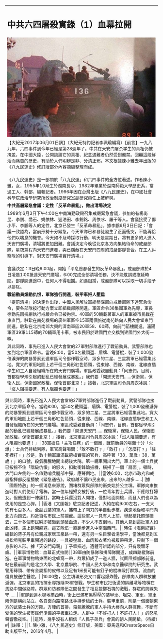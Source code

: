  ||
 |:-|
 |<H1>中共六四屠殺實錄（1）血幕拉開</H1>|
 |<img src="Picture1-600x400.jpg" width="880">|
 |【大紀元2017年06月01日訊】（大紀元特約記者李珮瑜編寫）【前言】一九八九年，六四事件到今年已經是第28週年了。中共在天安门屠杀学生的真相仍被掩盖，在中國大陸，公開談論它的真相、紀念遇難者仍然受到嚴禁。回顧這段鮮活而痛苦的歷史，有助於人們明辨是非、分清正邪。本文根據陳小雅去年出版的《八九民運史》修訂版部分內容摘編整理而成。<br><br>|
 |《八九民運史》是一部關於「八九民運」和六四事件的全方位著述。作者陳小雅，女，1955年10月生於湖南長沙，1982年畢業於湖南師範大學歷史系，當過工人、幹部、編輯記者。1996年因在台灣出版《八九民運史》，在中國社會科學院政治學研究所政治制度研究室副研究員任上被解聘。|
 |<b>中共高層緊急會議：定性「反革命暴亂」，做出清場決定</b><br>|
 | 1989年6月3日下午4:00在中南海勤政殿召集戒嚴緊急會議，參加的有楊尚昆、李鵬、喬石、姚依林、遲浩田、李錫銘、周依冰、羅干等人。會議接受了鄧小平、李鵬等人的定性，北京已發生「反革命暴亂」。據李鵬6月3日日記：「會議一致認為，當前形勢十分緊急，今天軍隊已和暴徒發生了正面衝突，不能再給他們以喘息的機會。今天如不及時採取行動，明天是星期日，將有更多的人進入天安門廣場，清場將更加困難。會議決定今晚從北京各方向集結待命的戒嚴部隊，星夜兼程向天安門進發，與已隱蔽在天安門四周的戒嚴部隊會合。在工人糾察隊的引導下，對天安門廣場實行清場。」<br><br>|
 |會議決定：3日晚9:00起，開始「平息首都發生的反革命暴亂」。戒嚴部隊於4日凌晨1:00抵達天安門廣場，6:00完成全部清場任務，決不能耽誤或拖延時間。部隊開進途中，任何人不得阻攔。如遇阻攔，戒嚴部隊可以採取一切手段予以排除。|
 |<b>戰前動員煽動仇恨，軍隊強行開進，裝甲車把人壓扁</b>|
 |「提前清場」的決定作出後，中國人民解放軍總參謀部向戒嚴部隊下達緊急命令，要各部隊按行動方案立即組織部隊開進。軍區命令38集團軍為先導，軍長徐勤先因抗拒執行戒嚴命令已被拘禁。40軍的50輛載著軍人的軍車被市民截在東直門。駐紮在南苑機場的廣州軍區空15軍兩個旅從南苑路向人民大會堂東門開進。駐紮在北京南郊大興的濟南軍區20軍58、60師，向前門箭樓開進。瀋陽軍區39軍115師的70輛軍用卡車，被市民阻於建國門立交橋到建國門外大街一線。|
 |與此同時，事先已進入人民大會堂的27軍對部隊進行了戰前動員。武警部隊也接到北京軍區命令。當晚8:00，當50名戴頭盔、盾牌、電警棍，裝了1,000發催淚彈的防暴警察到達軍區司令部作戰室時，眾多的二星、三星將軍已經雲集此地。寬大的軍用地圖上若干個三角形紅色箭頭，從東線、西線、南線、北線直插學生和工人自發組織所在的天安門廣場。軍區政委親自動員：「同志們，目前，首都從學潮引起的動亂已經發展成暴亂。」我們要「開進天安門……保衛黨，保衛人民，保衛國家政權，保衛首都北京！」接著，北京軍區司令員周衣冰說：「沒人阻攔要進，有人阻攔也要進！」|
與此同時，事先已進入人民大會堂的27軍對部隊進行了戰前動員。武警部隊也接到北京軍區命令。當晚8:00，當50名戴頭盔、盾牌、電警棍，裝了1,000發催淚彈的防暴警察到達軍區司令部作戰室時，眾多的二星、三星將軍已經雲集此地。寬大的軍用地圖上若干個三角形紅色箭頭，從東線、西線、南線、北線直插學生和工人自發組織所在的天安門廣場。軍區政委親自動員：「同志們，目前，首都從學潮引起的動亂已經發展成暴亂。」我們要「開進天安門……保衛黨，保衛人民，保衛國家政權，保衛首都北京！」接著，北京軍區司令員周衣冰說：「沒人阻攔要進，有人阻攔也要進！」
|38軍擔任「主攻任務」的一個團，戰前動員的場面十分「火爆」：士兵們持槍列隊，軍官高聲喝問：「敢不敢打﹖」「敢打﹗」「怎麼打﹖」「往死裡打﹗」於是，數十輛軍車滿載荷槍實彈的官兵，高呼著「38，萬歲﹗38，萬歲﹗」的口號，殺氣騰騰地開出總後大院。第一輛車開出大門，車上的一個士兵就已按捺不住「階級仇恨」的怒火，扣動衝鋒鎗扳機，橫掃了一個「扇面」。頓時，大門口左側的一名值勤哨兵腿部中彈，應聲倒地。|
|當晚6:00，北京市政府和戒嚴指揮部反覆播放《緊急通告》。政府越不讓市民出來，出來的人越多……|
|據「國際特赦」的一個消息來源說，圍堵群眾與部隊的衝突始於公主墳。軍隊向東推進時對人們使用了電棒。當一位年輕婦女被打後，一位青年對士兵講，不應毆打婦女。但他遭到一陣痛打。當時士兵還沒對人開槍，僅對地面開槍，而且人們也以為使用的是空心彈。|
|香港《文匯報》駐京記者記述，大約在晚9:00左右，一支大約有七百多人、全副武裝的軍人，攜帶上了刺刀的半自動步槍，疾速地從和平門向北方向跑去。約近百名市民上前攔截。這些軍人一見有人上前，舉起槍托照頭砸去，三十多個市民瞬即被砸到頭破血流，不少人不支倒地。其他人見到這批軍人如此凶殘，馬上跑開躲避。這支隊伍一直跑步進入中南海西門。|
|時任《海南紀實》編輯的蔣子丹有位親戚家居玉泉路一帶，還有另一名目擊者湯學平，當晚都見到五棵松坦克裝甲車開過的路段，一具被壓扁、血肉和衣著均被履帶帶走，只剩下一個身影的人形。據「天安門母親」丁子霖描述，遺體可辨認的部分，只有幾顆牙齒。|
 |軍事博物館：血幕正式拉開|
 |38軍由防暴隊和排障隊開道，成四路縱隊前進。在軍事博物館東面的北蜂窩一帶，群眾組成了一道人牆，試圖阻攔部隊前進，站在最前面的是北京大學、北京農學院、中國人民大學和南京醫學院的研究生。武警用磚頭、帶有金屬扣的皮帶以及足有1米長可能有釘子的棍棒毆打群眾。流血的傷員被送往醫院。|
|10:00整，公主墳環形交叉口響起爆炸聲，部隊向人群釋放催淚彈。北京軍區的指揮車隊跟隨38軍督戰。學生和市民把街邊的隔離墩等物橫在馬路中間做路障。群眾和防暴隊伍之間發生了相互投擲石塊的激戰，群眾的防線失守……|
|軍隊到達木樨地橋西時，街上已滿布黑壓壓的裝甲車、坦克、軍車，軍車兩側是橫向站立、各自面向路南路北手持步槍的士兵。裝甲車前，則是一個面朝東方的武裝士兵的方陣。方陣的首排，殺氣騰騰的軍人手持大棒向人群揮舞，不斷有受傷的學生被市民們準備的平板車拉走。人群中「不許打人！不許打人！」的怒吼聲響徹夜空。|
|這時，幾乎沒有人相信「人民子弟兵」會真的朝人民開槍。（待續）#|
|註釋：|
|1. 陳小雅，《八九民運史》修訂版，美國：亞馬遜和CreateSpace自助出版平台，2016年4月。 |
